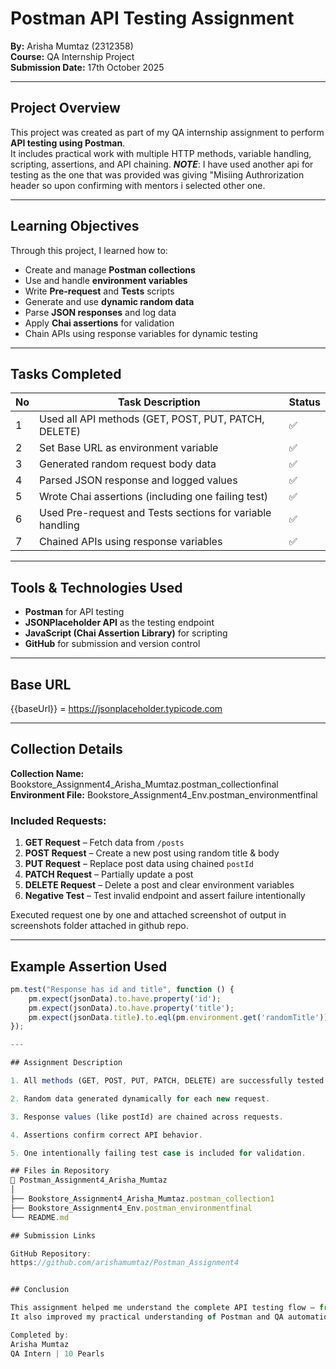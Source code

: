 # Postman API Testing Assignment  
**By:** Arisha Mumtaz (2312358)  
**Course:** QA Internship Project  
**Submission Date:** 17th October 2025  

---

##  Project Overview  
This project was created as part of my QA internship assignment to perform **API testing using Postman**.  
It includes practical work with multiple HTTP methods, variable handling, scripting, assertions, and API chaining.
***NOTE***: I have used another api for testing as the one that was provided was giving "Misiing Authrorization header so upon confirming with mentors i selected other one.

---

##  Learning Objectives  
Through this project, I learned how to:  
- Create and manage **Postman collections**  
- Use and handle **environment variables**  
- Write **Pre-request** and **Tests** scripts  
- Generate and use **dynamic random data**  
- Parse **JSON responses** and log data  
- Apply **Chai assertions** for validation  
- Chain APIs using response variables for dynamic testing  

---

## Tasks Completed  

| No | Task Description | Status |
|----|------------------|--------|
| 1 | Used all API methods (GET, POST, PUT, PATCH, DELETE) | ✅ |
| 2 | Set Base URL as environment variable | ✅ |
| 3 | Generated random request body data | ✅ |
| 4 | Parsed JSON response and logged values | ✅ |
| 5 | Wrote Chai assertions (including one failing test) | ✅ |
| 6 | Used Pre-request and Tests sections for variable handling | ✅ |
| 7 | Chained APIs using response variables | ✅ |

---

##  Tools & Technologies Used  
- **Postman** for API testing  
- **JSONPlaceholder API** as the testing endpoint  
- **JavaScript (Chai Assertion Library)** for scripting  
- **GitHub** for submission and version control  

---

##  Base URL  
{{baseUrl}} = https://jsonplaceholder.typicode.com


---

##  Collection Details  

**Collection Name:** Bookstore_Assignment4_Arisha_Mumtaz.postman_collectionfinal
**Environment File:** Bookstore_Assignment4_Env.postman_environmentfinal

### Included Requests:
1. **GET Request** – Fetch data from `/posts`  
2. **POST Request** – Create a new post using random title & body  
3. **PUT Request** – Replace post data using chained `postId`  
4. **PATCH Request** – Partially update a post  
5. **DELETE Request** – Delete a post and clear environment variables  
6. **Negative Test** – Test invalid endpoint and assert failure intentionally

Executed request one by one and attached screenshot of output in screenshots folder attached in github repo.

---

##  Example Assertion Used
```javascript
pm.test("Response has id and title", function () {
    pm.expect(jsonData).to.have.property('id');
    pm.expect(jsonData).to.have.property('title');
    pm.expect(jsonData.title).to.eql(pm.environment.get('randomTitle'));
});

---

## Assignment Description

1. All methods (GET, POST, PUT, PATCH, DELETE) are successfully tested.

2. Random data generated dynamically for each new request.

3. Response values (like postId) are chained across requests.

4. Assertions confirm correct API behavior.

5. One intentionally failing test case is included for validation.

## Files in Repository
📁 Postman_Assignment4_Arisha_Mumtaz
│
├── Bookstore_Assignment4_Arisha_Mumtaz.postman_collection1
├── Bookstore_Assignment4_Env.postman_environmentfinal
└── README.md

## Submission Links

GitHub Repository:
https://github.com/arishamumtaz/Postman_Assignment4


## Conclusion

This assignment helped me understand the complete API testing flow — from creating requests, using variables, scripting validations, to chaining responses.
It also improved my practical understanding of Postman and QA automation concepts.

Completed by:
Arisha Mumtaz
QA Intern | 10 Pearls
